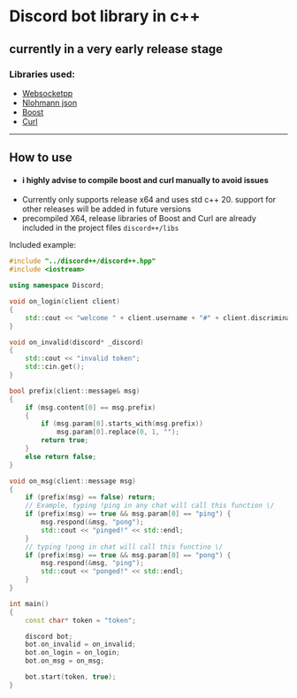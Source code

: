 # Discord bot library in c++
currently in a very early release stage
---
### Libraries used: 
  - [Websocketpp](https://github.com/zaphoyd/websocketpp)
  - [Nlohmann json](https://github.com/nlohmann/json)
  - [Boost](https://www.boost.org/)
  - [Curl](https://curl.se/)
---

## How to use
  - #### i highly advise to compile boost and curl manually to avoid issues
  - Currently only supports release x64 and uses std c++ 20. support for other releases will be added in future versions
  - precompiled X64, release libraries of Boost and Curl are already included in the project files ```discord++/libs```
     
    
Included example: 
```c++
#include "../discord++/discord++.hpp"
#include <iostream>

using namespace Discord;

void on_login(client client)
{
	std::cout << "welcome " + client.username + "#" + client.discriminator << std::endl;
}

void on_invalid(discord* _discord)
{
	std::cout << "invalid token";
	std::cin.get();
}

bool prefix(client::message& msg)
{
	if (msg.content[0] == msg.prefix)
	{
		if (msg.param[0].starts_with(msg.prefix))
			msg.param[0].replace(0, 1, "");
		return true;
	}
	else return false;
}

void on_msg(client::message msg)
{
	if (prefix(msg) == false) return;
	// Example, typing !ping in any chat will call this function \/
	if (prefix(msg) == true && msg.param[0] == "ping") {
		msg.respond(&msg, "pong");
		std::cout << "pinged!" << std::endl;
	}
	// typing !pong in chat will call this functino \/
	if (prefix(msg) == true && msg.param[0] == "pong") {
		msg.respond(&msg, "ping");
		std::cout << "ponged!" << std::endl;
	}
}

int main()
{
	const char* token = "token";

	discord bot;
	bot.on_invalid = on_invalid;
	bot.on_login = on_login;
	bot.on_msg = on_msg;

	bot.start(token, true);
}
```
  
  
  
